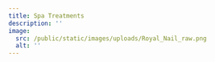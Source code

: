 ```yaml
---
title: Spa Treatments
description: ''
image:
  src: /public/static/images/uploads/Royal_Nail_raw.png
  alt: ''
---
```


